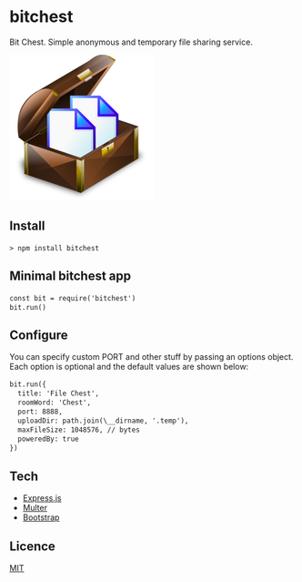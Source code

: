 # bitchest

Bit Chest. Simple anonymous and temporary file sharing service.

![](static/filechest.png)

## Install

    > npm install bitchest

## Minimal bitchest app

    const bit = require('bitchest')
    bit.run()

## Configure

You can specify custom PORT and other stuff by passing an options object. Each option is optional and the default values are shown below:

    bit.run({
      title: 'File Chest',
      roomWord: 'Chest',
      port: 8888,
      uploadDir: path.join(\__dirname, '.temp'),
      maxFileSize: 1048576, // bytes
      poweredBy: true
    })

## Tech

- [Express.js](https://expressjs.com/)
- [Multer](https://github.com/expressjs/multer)
- [Bootstrap](https://getbootstrap.com/)

## Licence

[MIT](LICENSE)
